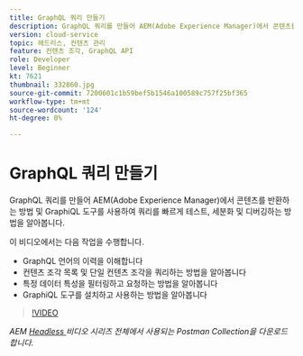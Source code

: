 ```yaml
---
title: GraphQL 쿼리 만들기
description: GraphQL 쿼리를 만들어 AEM(Adobe Experience Manager)에서 콘텐츠를 반환하는 방법 및 GraphiQL 도구를 사용하여 쿼리를 빠르게 테스트, 세분화 및 디버깅하는 방법을 알아봅니다.
version: cloud-service
topic: 헤드리스, 컨텐츠 관리
feature: 컨텐츠 조각, GraphQL API
role: Developer
level: Beginner
kt: 7621
thumbnail: 332860.jpg
source-git-commit: 7200601c1b59bef5b1546a100589c757f25bf365
workflow-type: tm+mt
source-wordcount: '124'
ht-degree: 0%

---
```



# GraphQL 쿼리 만들기

GraphQL 쿼리를 만들어 AEM(Adobe Experience Manager)에서 콘텐츠를 반환하는 방법 및 GraphiQL 도구를 사용하여 쿼리를 빠르게 테스트, 세분화 및 디버깅하는 방법을 알아봅니다.

이 비디오에서는 다음 작업을 수행합니다.

+ GraphQL 언어의 이력을 이해합니다
+ 컨텐츠 조각 목록 및 단일 컨텐츠 조각을 쿼리하는 방법을 알아봅니다
+ 특정 데이터 특성을 필터링하고 요청하는 방법을 알아봅니다
+ GraphiQL 도구를 설치하고 사용하는 방법을 알아봅니다

>[!VIDEO](https://video.tv.adobe.com/v/332860/?quality=12&learn=on)

_AEM  [Headless ](./assets/aem-headless-video-series.postman_collection.json) 비디오 시리즈 전체에서 사용되는 Postman Collection을 다운로드합니다._
